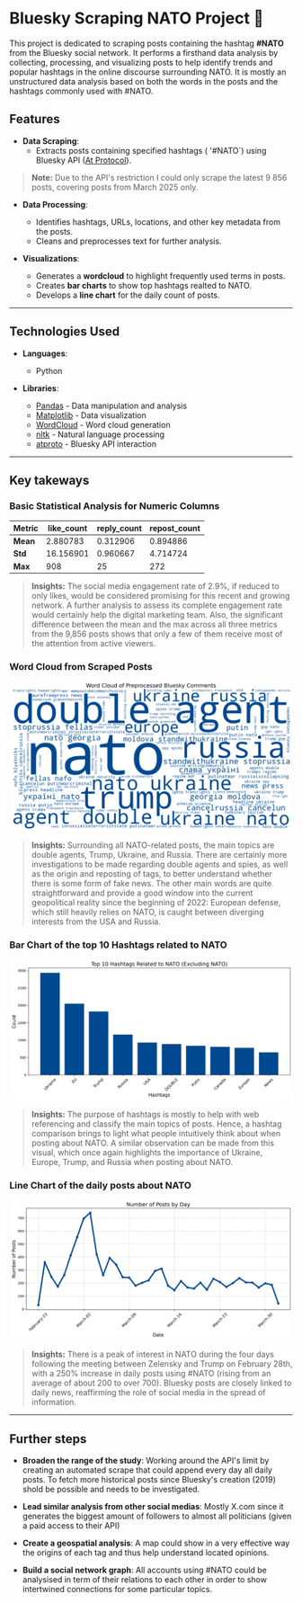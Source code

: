 # Bluesky Scraping NATO Project :compass:

This project is dedicated to scraping posts containing the hashtag **#NATO** from the Bluesky social network. It performs a firsthand data analysis by collecting, processing, and visualizing posts to help identify trends and popular hashtags in the online discourse surrounding NATO. It is mostly an unstructured data analysis based on both the words in the posts and the hashtags commonly used with #NATO.

## Features

- **Data Scraping**:
  - Extracts posts containing specified hashtags ( '#NATO`) using Bluesky API ([At Protocol](https://atproto.com/)).
> **Note:** Due to the API's restriction I could only scrape the latest 9 856 posts, covering posts from March 2025 only.

- **Data Processing**:
  - Identifies hashtags, URLs, locations, and other key metadata from the posts.
  - Cleans and preprocesses text for further analysis.

- **Visualizations**:
  - Generates a **wordcloud** to highlight frequently used terms in posts.
  - Creates **bar charts** to show top hashtags realted to NATO.
  - Develops a **line chart** for the daily count of posts.

---

## Technologies Used

- **Languages**:
  - Python

- **Libraries**:
  - [Pandas](https://pandas.pydata.org/) - Data manipulation and analysis
  - [Matplotlib](https://matplotlib.org/) - Data visualization
  - [WordCloud](https://github.com/amueller/word_cloud) - Word cloud generation
  - [nltk](https://www.nltk.org/) - Natural language processing
  - [atproto](https://github.com/bluesky-social/atproto) - Bluesky API interaction

 ---
## Key takeways

  ### Basic Statistical Analysis for Numeric Columns
| Metric    | like_count | reply_count | repost_count |
|-----------|------------|-------------|--------------|
| **Mean**  | 2.880783   | 0.312906    | 0.894886     |
| **Std**   | 16.156901  | 0.960667    | 4.714724     |
| **Max**   | 908        | 25          | 272          |

> **Insights:** The social media engagement rate of 2.9%, if reduced to only likes, would be considered promising for this recent and growing network. A further analysis to assess its complete engagement rate would certainly help the digital marketing team. Also, the significant difference between the mean and the max across all three metrics from the 9,856 posts shows that only a few of them receive most of the attention from active viewers.

  ### Word Cloud from Scraped Posts
![word cloud from posts](Visualizations/Comments_wordcloud.png)

> **Insights:** Surrounding all NATO-related posts, the main topics are double agents, Trump, Ukraine, and Russia. There are certainly more investigations to be made regarding double agents and spies, as well as the origin and reposting of tags, to better understand whether there is some form of fake news. The other main words are quite straightforward and provide a good window into the current geopolitical reality since the beginning of 2022: European defense, which still heavily relies on NATO, is caught between diverging interests from the USA and Russia.

 ### Bar Chart of the top 10 Hashtags related to NATO
![Bar chart from hashtags](Visualizations/Top_Hashtags.png)

> **Insights:** The purpose of hashtags is mostly to help with web referencing and classify the main topics of posts. Hence, a hashtag comparison brings to light what people intuitively think about when posting about NATO. A similar observation can be made from this visual, which once again highlights the importance of Ukraine, Europe, Trump, and Russia when posting about NATO.

 ### Line Chart of the daily posts about NATO
![Line chart from posts distribution](Visualizations/Daily_Posts_Distribution.png)

> **Insights:** There is a peak of interest in NATO during the four days following the meeting between Zelensky and Trump on February 28th, with a 250% increase in daily posts using #NATO (rising from an average of about 200 to over 700). Bluesky posts are closely linked to daily news, reaffirming the role of social media in the spread of information.

 ---
## Further steps

- **Broaden the range of the study**: Working around the API's limit by creating an automated scrape that could append every day all daily posts. To fetch more historical posts since Bluesky's creation (2019) shold be possible and needs to be investigated.

- **Lead similar analysis from other social medias**: Mostly X.com since it generates the biggest amount of followers to almost all politicians (given a paid access to their API)

- **Create a geospatial analysis**: A map could show in a very effective way the origins of each tag and thus help understand located opinions.

- **Build a social network graph**: All accounts using #NATO could be analysised in term of their relations to each other in order to show intertwined connections for some particular topics.
